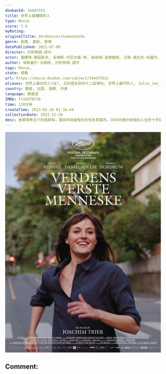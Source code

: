 ```yaml
---
doubanId: 34447553
title: 世界上最糟糕的人
type: Movie
score: 7.9
myRating: 
originalTitle: Verdensverstemenneske
genre: 剧情, 喜剧, 爱情
datePublished: 2021-07-08
director: 约阿希姆·提尔
actor: 雷娜特·赖因斯夫, 安德斯·丹尼尔森·李, 赫伯特·诺德鲁姆, 汉斯·奥拉夫·布雷内, 玛丽亚·嘉西亚·狄·梅奥, 西娅·斯塔贝尔, 威达·桑登, 西莉亚·史都斯坦, 米娅·麦戈文·扎伊尼, 鲁比·达格纳尔
author: 埃斯基尔·沃格特, 约阿希姆·提尔
tags: Movie, 
state: 想看
url: https://movie.douban.com/subject/34447553/
aliases: 世界上最烂的人(台), 尤利娅生命的十二段律动, 世界上最坏的人, Julie_(en_12_chapitres), The_Worst_Person_in_the_World, 世上最烂的人(港)
country: 挪威, 法国, 瑞典, 丹麦
language: 挪威语
IMDb: tt10370710
time: 128分钟
createTime: 2023-01-24 01:16:44
collectionDate: 2022-12-29
desc: 故事聚焦当下的奥斯陆，围绕年轻睿智的女性朱莉展开。30岁的她仍徘徊在人生的十字路口，尽管她与事业有成的制图员阿克塞尔彼此相爱，拥有强烈的安全感，并很开心和他在一起，但她拒绝给渴望孩子的阿克塞尔生子。朱...
---
```


![image](assets/p2668815075.jpg)

Comment: 
---


